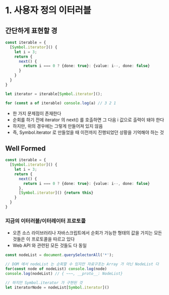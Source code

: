 # 1. 사용자 정의 이터러블
## 간단하게 표현할 경
```typescript
const iterable = {
  [Symbol.iterator]() {
    let i = 3;
    return {
      next() {
        return i === 0 ? {done: true}: {value: i--, done: false}
      }
    }
  }
}

let iterator = iterable[Symbol.iterator]();

for (const a of iterable) console.log(a) // 3 2 1
```

- 한 가지 문제점이 존재한다
- 순회를 하기 전에 iterator 의 next() 를 호출하면 그 다음 i 값으로 출력이 돼야 한다
- 하지만, 위의 경우에는 그렇게 만들어져 있지 않음
- 즉, Symbol.iterator 로 만들었을 때 이전까지 진행되었던 상황을 기억해야 하는 것

## Well Formed
```typescript
const iterable = {
  [Symbol.iterator]() {
    let i = 3;
    return {
      next() {
        return i === 0 ? {done: true}: {value: i--, done: false}
      },
      [Symbol.iterator]() {return this}
    }
  }
}
```

### 지금의 이터러블/이터레이터 프로토콜
- 오픈 소스 라이브러리나 자바스크립트에서 순회가 가능한 형태의 값을 가지는 모든 것들은 이 프로토콜을 따르고 있다
- Web API 와 관련된 모든 것들도 다 동일
```typescript
const nodeList = document.querySelectorAll('*');

// DOM 에서 nodeList 는 순회할 수 있지만 자료구조는 Array 가 아닌 NodeList 다
for(const node of nodeList) console.log(node)
console.log(nodeList) // { ~~~, __proto__: NodeList}

// 하지만 Symbol.iterator 가 구현된 것
let iteratorNode = nodeList[Symbol.iterator]()

```